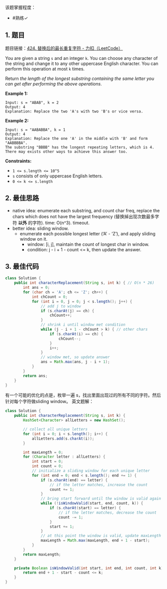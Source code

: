 
该题掌握程度：
- #熟练✓

## 1. 题目
题目链接：[424. 替换后的最长重复字符 - 力扣（LeetCode）](https://leetcode.cn/problems/longest-repeating-character-replacement/description/)

You are given a string `s` and an integer `k`. You can choose any character of the string and change it to any other uppercase English character. You can perform this operation at most `k` times.

Return *the length of the longest substring containing the same letter you can get after performing the above operations*.

 

**Example 1:**

```
Input: s = "ABAB", k = 2
Output: 4
Explanation: Replace the two 'A's with two 'B's or vice versa.
```

**Example 2:**

```
Input: s = "AABABBA", k = 1
Output: 4
Explanation: Replace the one 'A' in the middle with 'B' and form "AABBBBA".
The substring "BBBB" has the longest repeating letters, which is 4.
There may exists other ways to achieve this answer too.
```

 

**Constraints:**

- `1 <= s.length <= 10^5`
- `s` consists of only uppercase English letters.
- `0 <= k <= s.length`

## 2. 最佳思路

- native idea: enumerate each substring, and count char freq, replace the chars which does not have the largest frequency (替换掉出现次数最多字符 **以外** 的字符). time: O(n^3). timeout.
- better idea: sliding window.
	- enumerate each possible longest letter (‘A’ - ‘Z’), and apply sliding window on it.
		- window: [i, j], maintain the count of longest char in window.
		- condition: j - i + 1 - count <= k, then update the answer.


## 3. 最佳代码

```java
class Solution {
    public int characterReplacement(String s, int k) { // O(n * 26)
        int ans = 0;
        for (char ch = 'A'; ch <= 'Z'; ch++) {
            int chCount = 0;
            for (int i = 0, j = 0; j < s.length(); j++) {
                // add j to window
                if (s.charAt(j) == ch) {
                    chCount++;
                }
                // shrink i until window met condition
                while (j - i + 1 - chCount > k) { // other chars 
                    if (s.charAt(i) == ch) {
                        chCount--;
                    }
                    i++;
                }
                // window met, so update answer
                ans = Math.max(ans, j - i + 1);
            }
        }
        return ans;
    }
}
```

有一个可能的优化的点是，枚举一遍 s，找出里面出现过的所有不同的字符。然后针对每个字符做sliding window。
英文题解：
```java
class Solution {
    public int characterReplacement(String s, int k) {
        HashSet<Character> allLetters = new HashSet();

        // collect all unique letters
        for (int i = 0; i < s.length(); i++) {
            allLetters.add(s.charAt(i));
        }

        int maxLength = 0;
        for (Character letter : allLetters) {
            int start = 0;
            int count = 0;
            // initialize a sliding window for each unique letter
            for (int end = 0; end < s.length(); end += 1) {
                if (s.charAt(end) == letter) {
                    // if the letter matches, increase the count
                    count += 1;
                }
                // bring start forward until the window is valid again
                while (!isWindowValid(start, end, count, k)) {
                    if (s.charAt(start) == letter) {
                        // if the letter matches, decrease the count
                        count -= 1;
                    }
                    start += 1;
                }
                // at this point the window is valid, update maxLength
                maxLength = Math.max(maxLength, end + 1 - start);
            }
        }
        return maxLength;
    }

    private Boolean isWindowValid(int start, int end, int count, int k) {
        return end + 1 - start - count <= k;
    }
}
```